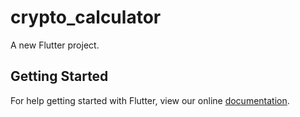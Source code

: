 # crypto_calculator

A new Flutter project.

## Getting Started

For help getting started with Flutter, view our online
[documentation](https://flutter.io/).
